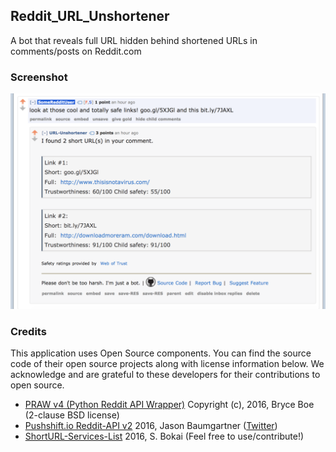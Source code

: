## Reddit_URL_Unshortener
A bot that reveals full URL hidden behind shortened URLs in comments/posts on Reddit.com

### Screenshot
![Reddit URL Unshortener](ExampleScreenshot.png "Reddit URL Unshortener")



### Credits
This application uses Open Source components. You can find the source code of their open source projects along with license information below. We acknowledge and are grateful to these developers for their contributions to open source.

* [PRAW v4 (Python Reddit API Wrapper)](https://github.com/praw-dev/praw) Copyright (c), 2016, Bryce Boe (2-clause BSD license)
* [Pushshift.io Reddit-API v2](https://pushshift.io/) 2016, Jason Baumgartner ([Twitter](https://twitter.com/jasonbaumgartne))
* [ShortURL-Services-List](https://github.com/sambokai/ShortURL-Services-List) 2016, S. Bokai (Feel free to use/contribute!)

